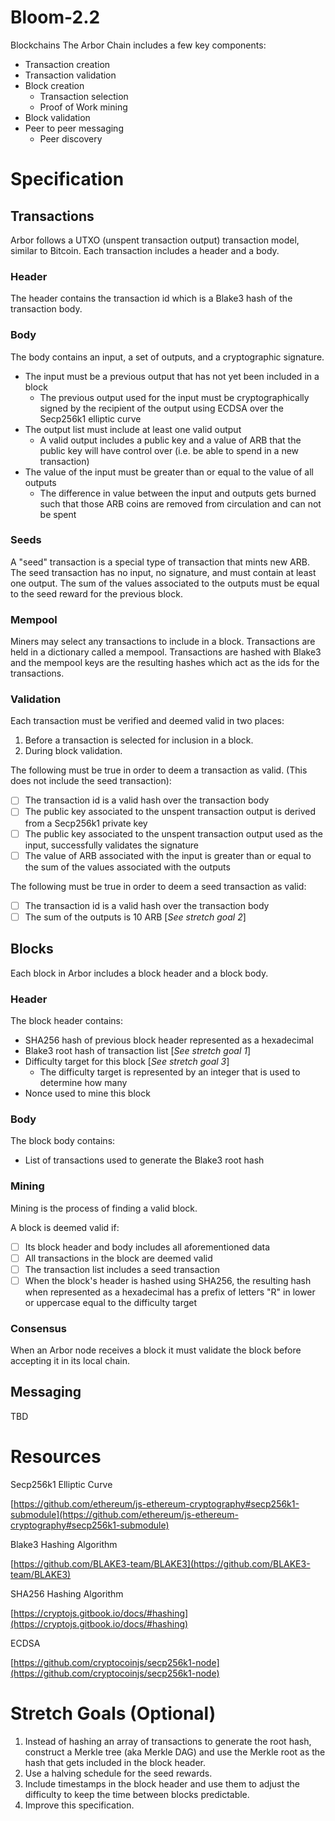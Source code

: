 # Bloom-2.2
Blockchains
The Arbor Chain includes a few key components:

- Transaction creation
- Transaction validation
- Block creation
    - Transaction selection
    - Proof of Work mining
- Block validation
- Peer to peer messaging
    - Peer discovery

# Specification

## Transactions

Arbor follows a UTXO (unspent transaction output) transaction model, similar to Bitcoin. Each transaction includes a header and a body.

### Header

The header contains the transaction id which is a Blake3 hash of the transaction body.

### Body

The body contains an input, a set of outputs, and a cryptographic signature.

- The input must be a previous output that has not yet been included in a block
    - The previous output used for the input must be cryptographically signed by the recipient of the output using ECDSA over the Secp256k1 elliptic curve
- The output list must include at least one valid output
    - A valid output includes a public key and a value of ARB that the public key will have control over (i.e. be able to spend in a new transaction)
- The value of the input must be greater than or equal to the value of all outputs
    - The difference in value between the input and outputs gets burned such that those ARB coins are removed from circulation and can not be spent

### Seeds

A "seed" transaction is a special type of transaction that mints new ARB. The seed transaction has no input, no signature, and must contain at least one output. The sum of the values associated to the outputs must be equal to the seed reward for the previous block.

### Mempool

Miners may select any transactions to include in a block. Transactions are held in a dictionary called a mempool. Transactions are hashed with Blake3 and the mempool keys are the resulting hashes which act as the ids for the transactions.

### Validation

Each transaction must be verified and deemed valid in two places:

1. Before a transaction is selected for inclusion in a block.
2. During block validation.

The following must be true in order to deem a transaction as valid. (This does not include the seed transaction):

- [ ]  The transaction id is a valid hash over the transaction body
- [ ]  The public key associated to the unspent transaction output is derived from a Secp256k1 private key
- [ ]  The public key associated to the unspent transaction output used as the input, successfully validates the signature
- [ ]  The value of ARB associated with the input is greater than or equal to the sum of the values associated with the outputs

The following must be true in order to deem a seed transaction as valid:

- [ ]  The transaction id is a valid hash over the transaction body
- [ ]  The sum of the outputs is 10 ARB [*See stretch goal 2*]

## Blocks

Each block in Arbor includes a block header and a block body.

### Header

The block header contains:

- SHA256 hash of previous block header represented as a hexadecimal
- Blake3 root hash of transaction list [*See stretch goal 1*]
- Difficulty target for this block [*See stretch goal 3*]
    - The difficulty target is represented by an integer that is used to determine how many
- Nonce used to mine this block

### Body

The block body contains:

- List of transactions used to generate the Blake3 root hash

### Mining

Mining is the process of finding a valid block.

A block is deemed valid if:

- [ ]  Its block header and body includes all aforementioned data
- [ ]  All transactions in the block are deemed valid
- [ ]  The transaction list includes a seed transaction
- [ ]  When the block's header is hashed using SHA256, the resulting hash when represented as a hexadecimal has a prefix of letters "R" in lower or uppercase equal to the difficulty target

### Consensus

When an Arbor node receives a block it must validate the block before accepting it in its local chain.

## Messaging

TBD

# Resources

Secp256k1 Elliptic Curve

[https://github.com/ethereum/js-ethereum-cryptography#secp256k1-submodule](https://github.com/ethereum/js-ethereum-cryptography#secp256k1-submodule)

Blake3 Hashing Algorithm

[https://github.com/BLAKE3-team/BLAKE3](https://github.com/BLAKE3-team/BLAKE3)

SHA256 Hashing Algorithm

[https://cryptojs.gitbook.io/docs/#hashing](https://cryptojs.gitbook.io/docs/#hashing)

ECDSA

[https://github.com/cryptocoinjs/secp256k1-node](https://github.com/cryptocoinjs/secp256k1-node)

# Stretch Goals (Optional)

1. Instead of hashing an array of transactions to generate the root hash, construct a Merkle tree (aka Merkle DAG) and use the Merkle root as the hash that gets included in the block header.
2. Use a halving schedule for the seed rewards.
3. Include timestamps in the block header and use them to adjust the difficulty to keep the time between blocks predictable.
4. Improve this specification.
